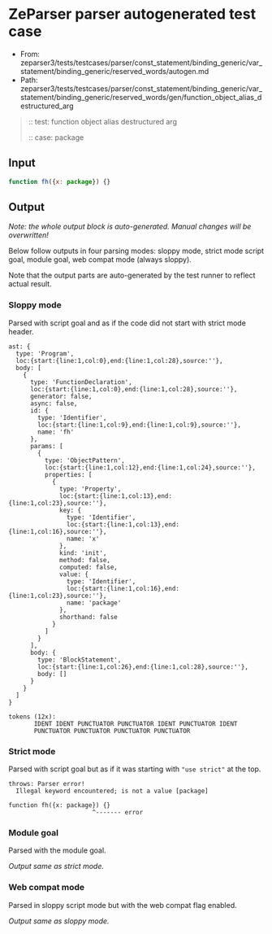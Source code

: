# ZeParser parser autogenerated test case

- From: zeparser3/tests/testcases/parser/const_statement/binding_generic/var_statement/binding_generic/reserved_words/autogen.md
- Path: zeparser3/tests/testcases/parser/const_statement/binding_generic/var_statement/binding_generic/reserved_words/gen/function_object_alias_destructured_arg

> :: test: function object alias destructured arg
>
> :: case: package

## Input


`````js
function fh({x: package}) {}
`````

## Output

_Note: the whole output block is auto-generated. Manual changes will be overwritten!_

Below follow outputs in four parsing modes: sloppy mode, strict mode script goal, module goal, web compat mode (always sloppy).

Note that the output parts are auto-generated by the test runner to reflect actual result.

### Sloppy mode

Parsed with script goal and as if the code did not start with strict mode header.

`````
ast: {
  type: 'Program',
  loc:{start:{line:1,col:0},end:{line:1,col:28},source:''},
  body: [
    {
      type: 'FunctionDeclaration',
      loc:{start:{line:1,col:0},end:{line:1,col:28},source:''},
      generator: false,
      async: false,
      id: {
        type: 'Identifier',
        loc:{start:{line:1,col:9},end:{line:1,col:9},source:''},
        name: 'fh'
      },
      params: [
        {
          type: 'ObjectPattern',
          loc:{start:{line:1,col:12},end:{line:1,col:24},source:''},
          properties: [
            {
              type: 'Property',
              loc:{start:{line:1,col:13},end:{line:1,col:23},source:''},
              key: {
                type: 'Identifier',
                loc:{start:{line:1,col:13},end:{line:1,col:16},source:''},
                name: 'x'
              },
              kind: 'init',
              method: false,
              computed: false,
              value: {
                type: 'Identifier',
                loc:{start:{line:1,col:16},end:{line:1,col:23},source:''},
                name: 'package'
              },
              shorthand: false
            }
          ]
        }
      ],
      body: {
        type: 'BlockStatement',
        loc:{start:{line:1,col:26},end:{line:1,col:28},source:''},
        body: []
      }
    }
  ]
}

tokens (12x):
       IDENT IDENT PUNCTUATOR PUNCTUATOR IDENT PUNCTUATOR IDENT
       PUNCTUATOR PUNCTUATOR PUNCTUATOR PUNCTUATOR
`````

### Strict mode

Parsed with script goal but as if it was starting with `"use strict"` at the top.

`````
throws: Parser error!
  Illegal keyword encountered; is not a value [package]

function fh({x: package}) {}
                       ^------- error
`````


### Module goal

Parsed with the module goal.

_Output same as strict mode._

### Web compat mode

Parsed in sloppy script mode but with the web compat flag enabled.

_Output same as sloppy mode._
